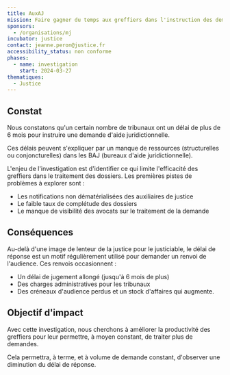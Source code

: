 ```yaml
---
title: AuxAJ
mission: Faire gagner du temps aux greffiers dans l'instruction des demandes d'aides juridictionnelles et la notifiction des auxiliaires de justice
sponsors:
  - /organisations/mj
incubator: justice
contact: jeanne.peron@justice.fr
accessibility_status: non conforme
phases:
  - name: investigation
    start: 2024-03-27
thematiques:
  - Justice
---
```

## Constat
Nous constatons qu'un certain nombre de tribunaux ont un délai de plus de 6 mois pour instruire une demande d'aide juridictionnelle.

Ces délais peuvent s'expliquer par un manque de ressources (structurelles ou conjoncturelles) dans les BAJ (bureaux d'aide juridictionnelle).

L'enjeu de l'investigation est d'identifier ce qui limite l'efficacité des greffiers dans le traitement des dossiers. Les premières pistes de problèmes à explorer sont :
- Les notifications non dématérialisées des auxiliaires de justice
- Le faible taux de complétude des dossiers
- Le manque de visibilité des avocats sur le traitement de la demande

## Conséquences 
Au-delà d'une image de lenteur de la justice pour le justiciable, le délai de réponse est un motif régulièrement utilisé pour demander un renvoi de l'audience. Ces renvois occasionnent :
- Un délai de jugement allongé (jusqu'à 6 mois de plus)
- Des charges administratives pour les tribunaux
- Des créneaux d'audience perdus et un stock d'affaires qui augmente.

## Objectif d'impact
Avec cette investigation, nous cherchons à améliorer la productivité des greffiers pour leur permettre, à moyen constant, de traiter plus de demandes.

Cela permettra, à terme, et à volume de demande constant, d'observer une diminution du délai de réponse.
